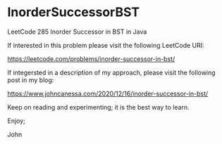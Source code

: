 # InorderSuccessorBST
LeetCode 285 Inorder Successor in BST in Java

If interested in this problem please visit the following LeetCode URI:

https://leetcode.com/problems/inorder-successor-in-bst/

If integersted in a description of my approach, please visit the following post in my blog:

https://www.johncanessa.com/2020/12/16/inorder-successor-in-bst/

Keep on reading and experimenting; it is the best way to learn.

Enjoy;

John
